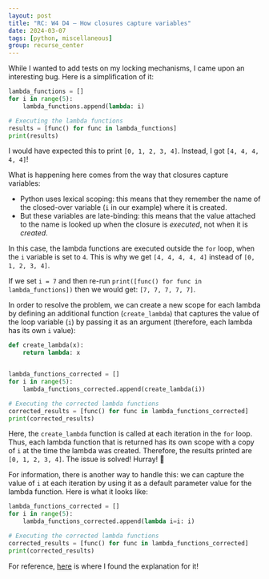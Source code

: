 ```yaml
---
layout: post
title: "RC: W4 D4 — How closures capture variables"
date: 2024-03-07
tags: [python, miscellaneous]
group: recurse_center
---
```


While I wanted to add tests on my locking mechanisms, I came upon an interesting bug.
Here is a simplification of it:

```python
lambda_functions = []
for i in range(5):
    lambda_functions.append(lambda: i)

# Executing the lambda functions
results = [func() for func in lambda_functions]
print(results)
```

I would have expected this to print `[0, 1, 2, 3, 4]`.
Instead, I got `[4, 4, 4, 4, 4]`!

What is happening here comes from the way that closures capture variables:

- Python uses lexical scoping: this means that they remember the name of the closed-over variable (`i` in our example)
  where it is created.
- But these variables are late-binding: this means that the value attached to the name is looked up when the closure is
  _executed_, not when it is _created_.

In this case, the lambda functions are executed outside the `for` loop, when the `i` variable is set to `4`. This is
why we get `[4, 4, 4, 4, 4]` instead of `[0, 1, 2, 3, 4]`.

If we set `i = 7` and then re-run `print([func() for func in lambda_functions])` then we would get: `[7, 7, 7, 7, 7]`.

In order to resolve the problem, we can create a new scope for each lambda by defining an additional
function (`create_lambda`) that captures the value of the loop variable (`i`) by passing it as an argument (therefore,
each lambda has its own `i` value):

```python
def create_lambda(x):
    return lambda: x


lambda_functions_corrected = []
for i in range(5):
    lambda_functions_corrected.append(create_lambda(i))

# Executing the corrected lambda functions
corrected_results = [func() for func in lambda_functions_corrected]
print(corrected_results)
```

Here, the `create_lambda` function is called at each iteration in the `for` loop.
Thus, each lambda function that is returned has its own scope with a copy of `i` at the time the lambda was created.
Therefore, the results printed are `[0, 1, 2, 3, 4]`. The issue is solved! Hurray! 🎉

For information, there is another way to handle this: we can capture the value of `i` at each iteration by using it as a
default parameter value for the lambda function.
Here is what it looks like:

```python
lambda_functions_corrected = []
for i in range(5):
    lambda_functions_corrected.append(lambda i=i: i)

# Executing the corrected lambda functions
corrected_results = [func() for func in lambda_functions_corrected]
print(corrected_results)
```

For reference, [here](https://stackoverflow.com/questions/2295290/what-do-lambda-function-closures-capture) is where I
found the explanation for it!






